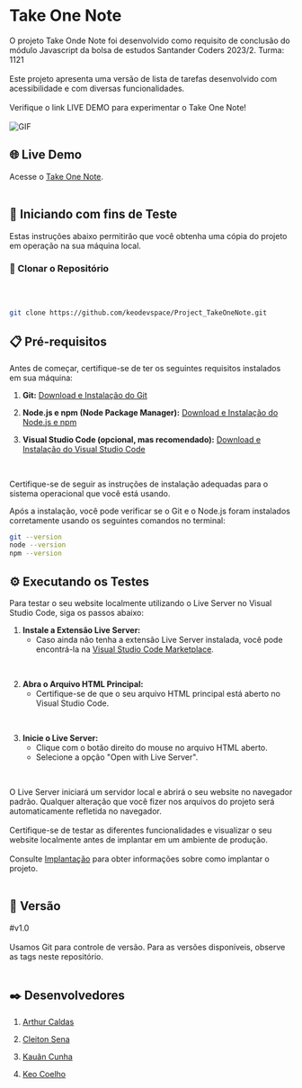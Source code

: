 # Take One Note
O projeto Take Onde Note foi desenvolvido como requisito de conclusão do módulo Javascript da bolsa de estudos Santander Coders 2023/2. Turma: 1121
<br>
<br>
Este projeto apresenta uma versão de lista de tarefas desenvolvido com acessibilidade e com diversas funcionalidades. 
<br>
<br>
Verifique o link LIVE DEMO para experimentar o Take One Note!
<br>
<br>
![GIF]()

## 🌐 Live Demo

Acesse o [Take One Note]().
<br>
<br>

## 🚀 Iniciando com fins de Teste

Estas instruções abaixo permitirão que você obtenha uma cópia do projeto em operação na sua máquina local.


### 🔗 Clonar o Repositório

<br>

```bash

git clone https://github.com/keodevspace/Project_TakeOneNote.git

```

## 📋 Pré-requisitos

Antes de começar, certifique-se de ter os seguintes requisitos instalados em sua máquina:

1. **Git:** [Download e Instalação do Git](https://git-scm.com/book/pt-br/v2/Come%C3%A7ando-Instalando-o-Git)

2. **Node.js e npm (Node Package Manager):** [Download e Instalação do Node.js e npm](https://nodejs.org/)

3. **Visual Studio Code (opcional, mas recomendado):** [Download e Instalação do Visual Studio Code](https://code.visualstudio.com/)
<br>

Certifique-se de seguir as instruções de instalação adequadas para o sistema operacional que você está usando.

Após a instalação, você pode verificar se o Git e o Node.js foram instalados corretamente usando os seguintes comandos no terminal:
<br>

```bash
git --version
node --version
npm --version
```

## ⚙️ Executando os Testes

Para testar o seu website localmente utilizando o Live Server no Visual Studio Code, siga os passos abaixo:
<br>

1. **Instale a Extensão Live Server:**
   - Caso ainda não tenha a extensão Live Server instalada, você pode encontrá-la na [Visual Studio Code Marketplace](https://marketplace.visualstudio.com/items?itemName=ritwickdey.LiveServer).
<br>

2. **Abra o Arquivo HTML Principal:**
   - Certifique-se de que o seu arquivo HTML principal está aberto no Visual Studio Code.
<br>

3. **Inicie o Live Server:**
   - Clique com o botão direito do mouse no arquivo HTML aberto.
   - Selecione a opção "Open with Live Server".
<br>

O Live Server iniciará um servidor local e abrirá o seu website no navegador padrão. Qualquer alteração que você fizer nos arquivos do projeto será automaticamente refletida no navegador.
<br>
<br>
Certifique-se de testar as diferentes funcionalidades e visualizar o seu website localmente antes de implantar em um ambiente de produção.
<br>
<br>
Consulte [Implantação](#implantação) para obter informações sobre como implantar o projeto.
<br>
<br>

## 📌 Versão

#v1.0<br><br>
Usamos Git para controle de versão. Para as versões disponíveis, observe as tags neste repositório.
<br>
<br>

## ✒️ Desenvolvedores

1. [Arthur Caldas](https://github.com/arthurcaaldas)

2. [Cleiton Sena]()

3. [Kauãn Cunha]()

4. [Keo Coelho](https://github.com/keodevspace)

